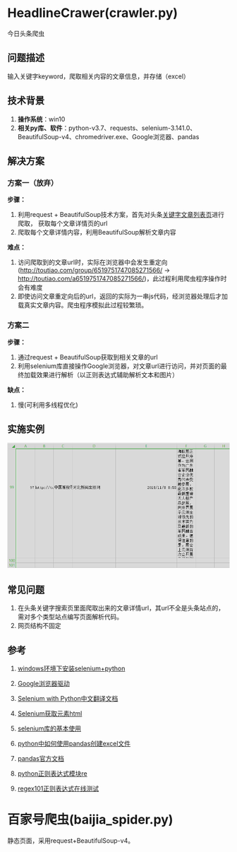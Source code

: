 # HeadlineCrawer(crawler.py)  #
今日头条爬虫
  
## 问题描述 ##
输入关键字keyword，爬取相关内容的文章信息，并存储（excel）

## 技术背景 ##
1. **操作系统**：win10
2. **相关py库、软件**：python-v3.7、requests、selenium-3.141.0、BeautifulSoup-v4、chromedriver.exe、Google浏览器、pandas

## 解决方案 ##
### 方案一（放弃） ###

**步骤：**
1. 利用request + BeautifulSoup技术方案，首先对头条[关键字文章列表页](https://www.toutiao.com/search/?keyword=%E5%9B%BE%E7%89%87)进行爬取，
获取每个文章详情页的url
2. 爬取每个文章详情内容，利用BeautifulSoup解析文章内容

**难点：**
1. 访问爬取到的文章url时，实际在浏览器中会发生重定向(http://toutiao.com/group/6519751747085271566/ -> http://toutiao.com/a6519751747085271566/)，此过程利用爬虫程序操作时会有难度
2. 即使访问文章重定向后的url，返回的实际为一串js代码，经浏览器处理后才加载真实文章内容。爬虫程序模拟此过程较繁琐。

### 方案二 ###
**步骤：**
1. 通过request + BeautifulSoup获取到相关文章的url
2. 利用selenium库直接操作Google浏览器，对文章url进行访问，并对页面的最终加载效果进行解析（以正则表达式辅助解析文本和图片）

**缺点：**
1. 慢(可利用多线程优化)

## 实施实例 ##
![展示1](./display/display1.png)

## 常见问题 ##
1. 在头条关键字搜索页里面爬取出来的文章详情url，其url不全是头条站点的，需对多个类型站点编写页面解析代码。
2. 网页结构不固定

## 参考 ##
1. [windows环境下安装selenium+python](https://www.cnblogs.com/onetheway2018/p/8568910.html)
2. [Google浏览器驱动](http://npm.taobao.org/mirrors/chromedriver/)
3. [Selenium with Python中文翻译文档](https://selenium-python-zh.readthedocs.io/en/latest/index.html)
4. [Selenium获取元素html](https://www.cnblogs.com/youngleesin/p/10449050.html)
5. [selenium库的基本使用](https://www.jianshu.com/p/3aa45532e179)

6. [python中如何使用pandas创建excel文件](https://jingyan.baidu.com/article/ca41422f79039c1eaf99ed73.html)
7. [pandas官方文档](https://pandas.pydata.org/)
8. [python正则表达式模块re](https://www.docs4dev.com/docs/zh/python/3.7.2rc1/all/library-re.html)
9. [regex101正则表达式在线测试](https://regex101.com/)

# 百家号爬虫(baijia_spider.py) #
静态页面，采用request+BeautifulSoup-v4。